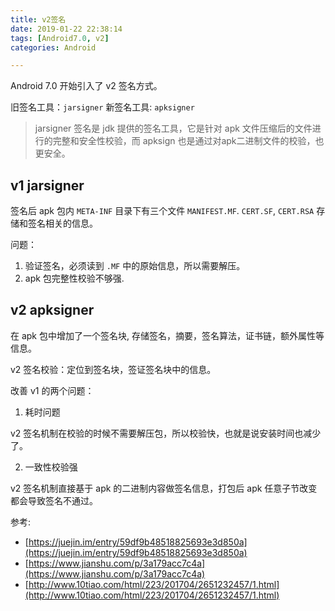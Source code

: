 ```yaml
---
title: v2签名
date: 2019-01-22 22:38:14
tags: [Android7.0, v2]
categories: Android

---
```


Android 7.0 开始引入了 v2 签名方式。

旧签名工具：`jarsigner`
新签名工具: `apksigner`

>jarsigner 签名是 jdk 提供的签名工具，它是针对 apk 文件压缩后的文件进行的完整和安全性校验，而 apksign 也是通过对apk二进制文件的校验，也更安全。

## v1 jarsigner

签名后 apk 包内 `META-INF` 目录下有三个文件 `MANIFEST.MF`. `CERT.SF`, `CERT.RSA` 存储和签名相关的信息。

问题：

1. 验证签名，必须读到 `.MF` 中的原始信息，所以需要解压。
2. apk 包完整性校验不够强. 

## v2 apksigner

在 apk 包中增加了一个签名块, 存储签名，摘要，签名算法，证书链，额外属性等信息。

v2 签名校验：定位到签名块，签证签名块中的信息。


改善 v1 的两个问题：

1. 耗时问题

v2 签名机制在校验的时候不需要解压包，所以校验快，也就是说安装时间也减少了。

2. 一致性校验强

v2 签名机制直接基于 apk 的二进制内容做签名信息，打包后 apk 任意子节改变都会导致签名不通过。






参考:

- [https://juejin.im/entry/59df9b48518825693e3d850a](https://juejin.im/entry/59df9b48518825693e3d850a)
- [https://www.jianshu.com/p/3a179acc7c4a](https://www.jianshu.com/p/3a179acc7c4a)
- [http://www.10tiao.com/html/223/201704/2651232457/1.html](http://www.10tiao.com/html/223/201704/2651232457/1.html)